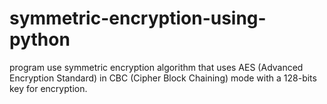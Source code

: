 # symmetric-encryption-using-python
program use symmetric encryption algorithm that uses AES (Advanced Encryption Standard) in   CBC (Cipher Block Chaining) mode with a 128-bits key for encryption.  
